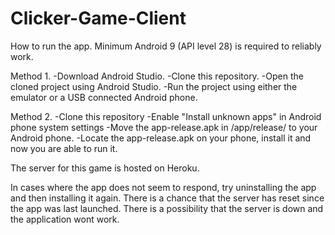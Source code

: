 # Clicker-Game-Client

How to run the app.
Minimum Android 9 (API level 28) is required to reliably work.

Method 1.
-Download Android Studio.
-Clone this repository.
-Open the cloned project using Android Studio.
-Run the project using either the emulator or a USB connected Android phone. 

Method 2.
-Clone this repository 
-Enable "Install unknown apps" in Android phone system settings
-Move the app-release.apk in /app/release/ to your Android phone.
-Locate the app-release.apk on your phone, install it and now you are able to run it.

The server for this game is hosted on Heroku. 

In cases where the app does not seem to respond, try uninstalling the app and then installing it again. 
There is a chance that the server has reset since the app was last launched.
There is a possibility that the server is down and the application wont work.

